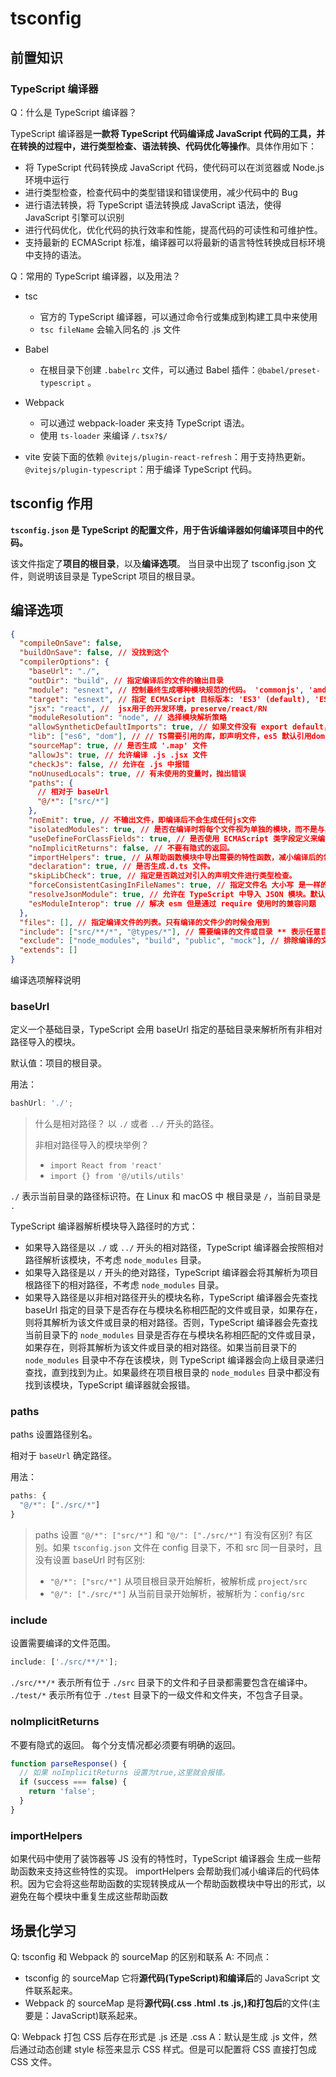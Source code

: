 # tsconfig

## 前置知识

### TypeScript 编译器

Q：什么是 TypeScript 编译器？

TypeScript 编译器是**一款将 TypeScript 代码编译成 JavaScript 代码的工具，并在转换的过程中，进行类型检查、语法转换、代码优化等操作**。具体作用如下：

- 将 TypeScript 代码转换成 JavaScript 代码，使代码可以在浏览器或 Node.js 环境中运行
- 进行类型检查，检查代码中的类型错误和错误使用，减少代码中的 Bug
- 进行语法转换，将 TypeScript 语法转换成 JavaScript 语法，使得 JavaScript 引擎可以识别
- 进行代码优化，优化代码的执行效率和性能，提高代码的可读性和可维护性。
- 支持最新的 ECMAScript 标准，编译器可以将最新的语言特性转换成目标环境中支持的语法。

Q：常用的 TypeScript 编译器，以及用法？

- tsc
  - 官方的 TypeScript 编译器，可以通过命令行或集成到构建工具中来使用
  - `tsc fileName` 会输入同名的 .js 文件
- Babel

  - 在根目录下创建 `.babelrc` 文件，可以通过 Babel 插件：`@babel/preset-typescript` 。

- Webpack

  - 可以通过 webpack-loader 来支持 TypeScript 语法。
  - 使用 `ts-loader` 来编译 `/.tsx?$/`

- vite
  安装下面的依赖
  `@vitejs/plugin-react-refresh`：用于支持热更新。
  `@vitejs/plugin-typescript`：用于编译 TypeScript 代码。

## tsconfig 作用

**`tsconfig.json` 是 TypeScript 的配置文件，用于告诉编译器如何编译项目中的代码。**

该文件指定了**项目的根目录**，以及**编译选项**。
当目录中出现了 tsconfig.json 文件，则说明该目录是 TypeScript 项目的根目录。

## 编译选项

```json
{
  "compileOnSave": false,
  "buildOnSave": false, // 没找到这个
  "compilerOptions": {
    "baseUrl": "./",
    "outDir": "build", // 指定编译后的文件的输出目录
    "module": "esnext", // 控制最终生成哪种模块规范的代码。 'commonjs', 'amd', 'system', 'umd' or 'es2015'
    "target": "esnext", // 指定 ECMAScript 目标版本: 'ES3' (default), 'ES5', 'ES2015', 'ES2016', 'ES2017', or 'ESNEXT'
    "jsx": "react", //  jsx用于的开发环境，preserve/react/RN
    "moduleResolution": "node", // 选择模块解析策略
    "allowSyntheticDefaultImports": true, // 如果文件没有 export default，你又在使用的时候 使用 import xx from 'xx'，这种如果不处理会报错，设置为true之后，编译器会默认导出一个 default
    "lib": ["es6", "dom"], // // TS需要引用的库，即声明文件，es5 默认引用dom、es5、scripthost,如需要使用es的高级版本特性，通常都需要配置，如es8的数组新特性需要引入"ES2019.Array"。
    "sourceMap": true, // 是否生成 '.map' 文件
    "allowJs": true, // 允许编译 .js .jsx 文件
    "checkJs": false, // 允许在 .js 中报错
    "noUnusedLocals": true, // 有未使用的变量时，抛出错误
    "paths": {
      // 相对于 baseUrl
      "@/*": ["src/*"]
    },
    "noEmit": true, // 不输出文件，即编译后不会生成任何js文件
    "isolatedModules": true, // 是否在编译时将每个文件视为单独的模块，而不是与其他文件进行交互。默认情况下，编译器会把所有文件编译成一个大的 .js 文件。如果设置成 true，要保证每个文件都可以单独编译并运行，而不需要依赖其他文件或全局命名空间。
    "useDefineForClassFields": true, // 是否使用 ECMAScript 类字段定义来编译类字段。可以使代码规范，清晰。如果目标环境支持 defineProperty，那么建议开启。
    "noImplicitReturns": false, // 不要有隐式的返回。
    "importHelpers": true, // 从帮助函数模块中导出需要的特性函数，减小编译后的包体积。
    "declaration": true, // 是否生成.d.ts 文件。
    "skipLibCheck": true, // 指定是否跳过对引入的声明文件进行类型检查。
    "forceConsistentCasingInFileNames": true, // 指定文件名 大小写 是一样的效果。（不区分文件名大小写）Window 文件名大小写不敏感， TS 大小写是敏感的。设置成 false （不设置）比较合理。
    "resolveJsonModule": true, // 允许在 TypeScript 中导入 JSON 模块。默认情况下是不能直接导入 JSON 模块的，配置了这个选项之后，TypeScript 会将 JSON 文件解析为 JavaScript 对象。
    "esModuleInterop": true // 解决 esm 但是通过 require 使用时的兼容问题
  },
  "files": [], // 指定编译文件的列表。只有编译的文件少的时候会用到
  "include": ["src/**/*", "@types/*"], // 需要编译的文件或目录 ** 表示任意目录；* 表示任意文件
  "exclude": ["node_modules", "build", "public", "mock"], // 排除编译的文件或目录
  "extends": []
}
```

编译选项解释说明

### baseUrl

定义一个基础目录，TypeScript 会用 baseUrl 指定的基础目录来解析所有非相对路径导入的模块。

默认值：项目的根目录。

用法：

```ts
bashUrl: './';
```

> 什么是相对路径？
> 以 `./` 或者 `../` 开头的路径。
>
> 非相对路径导入的模块举例？
>
> - `import React from 'react'`
> - `import {} from '@/utils/utils'`

`./` 表示当前目录的路径标识符。在 Linux 和 macOS 中 根目录是 `/`，当前目录是 `.`

TypeScript 编译器解析模块导入路径时的方式：

- 如果导入路径是以 `./` 或 `../` 开头的相对路径，TypeScript 编译器会按照相对路径解析该模块，不考虑 `node_modules` 目录。
- 如果导入路径是以 `/` 开头的绝对路径，TypeScript 编译器会将其解析为项目根路径下的相对路径，不考虑 `node_modules` 目录。
- 如果导入路径是以非相对路径开头的模块名称，TypeScript 编译器会先查找 baseUrl 指定的目录下是否存在与模块名称相匹配的文件或目录，如果存在，则将其解析为该文件或目录的相对路径。否则，TypeScript 编译器会先查找当前目录下的 `node_modules` 目录是否存在与模块名称相匹配的文件或目录，如果存在，则将其解析为该文件或目录的相对路径。如果当前目录下的 `node_modules` 目录中不存在该模块，则 TypeScript 编译器会向上级目录递归查找，直到找到为止。如果最终在项目根目录的 `node_modules` 目录中都没有找到该模块，TypeScript 编译器就会报错。

### paths

paths 设置路径别名。

相对于 `baseUrl` 确定路径。

用法：

```ts
paths: {
  "@/*": ["./src/*"]
}
```

> paths 设置 `"@/*": ["src/*"]` 和 `"@/": ["./src/*"]` 有没有区别?
> 有区别。如果 `tsconfig.json` 文件在 config 目录下，不和 src 同一目录时，且没有设置 baseUrl 时有区别:
>
> - `"@/*": ["src/*"]` 从项目根目录开始解析，被解析成 `project/src`
> - `"@/": ["./src/*"]` 从当前目录开始解析，被解析为：`config/src`

### include

设置需要编译的文件范围。

```ts
include: ['./src/**/*'];
```

`./src/**/*` 表示所有位于 `./src` 目录下的文件和子目录都需要包含在编译中。
`./test/*` 表示所有位于 `./test` 目录下的一级文件和文件夹，不包含子目录。

### noImplicitReturns

不要有隐式的返回。
每个分支情况都必须要有明确的返回。

```typescript
function parseResponse() {
  // 如果 noImplicitReturns 设置为true,这里就会报错。
  if (success === false) {
    return 'false';
  }
}
```

### importHelpers

如果代码中使用了装饰器等 JS 没有的特性时，TypeScript 编译器会 生成一些帮助函数来支持这些特性的实现。
importHelpers 会帮助我们减小编译后的代码体积。因为它会将这些帮助函数的实现转换成从一个帮助函数模块中导出的形式，以避免在每个模块中重复生成这些帮助函数

## 场景化学习

Q: tsconfig 和 Webpack 的 sourceMap 的区别和联系
A:
不同点：

- tsconfig 的 sourceMap 它将**源代码(TypeScript)**和**编译后**的 JavaScript 文件联系起来。
- Webpack 的 sourceMap 是将**源代码(.css .html .ts .js,)**和**打包后**的文件(主要是：JavaScript)联系起来。

Q: Webpack 打包 CSS 后存在形式是 .js 还是 .css
A：默认是生成 .js 文件，然后通过动态创建 style 标签来显示 CSS 样式。但是可以配置将 CSS 直接打包成 CSS 文件。
